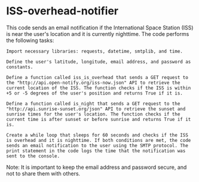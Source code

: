 # ISS-overhead-notifier
 This code sends an email notification if the International Space Station (ISS) is near the user's location and it is currently nighttime. 
 The code performs the following tasks:

    Import necessary libraries: requests, datetime, smtplib, and time.

    Define the user's latitude, longitude, email address, and password as constants.

    Define a function called iss_is_overhead that sends a GET request to the "http://api.open-notify.org/iss-now.json" API to retrieve the current location of the ISS. The function checks if the ISS is within +5 or -5 degrees of the user's position and returns True if it is.

    Define a function called is_night that sends a GET request to the "http://api.sunrise-sunset.org/json" API to retrieve the sunset and sunrise times for the user's location. The function checks if the current time is after sunset or before sunrise and returns True if it is.

    Create a while loop that sleeps for 60 seconds and checks if the ISS is overhead and it is nighttime. If both conditions are met, the code sends an email notification to the user using the SMTP protocol. The print statement in the code logs the time that the notification was sent to the console.

Note: It is important to keep the email address and password secure, and not to share them with others.

